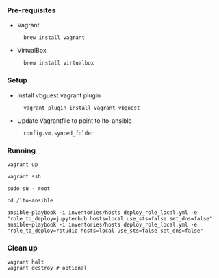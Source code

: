 ### Pre-requisites

* Vagrant

        brew install vagrant
 
* VirtualBox

        brew install virtualbox

### Setup

* Install vbguest vagrant plugin


		vagrant plugin install vagrant-vbguest


* Update Vagrantfile to point to lto-ansible 


		config.vm.synced_folder 


### Running


    vagrant up

    vagrant ssh

    sudo su - root

    cd /lto-ansible

    ansible-playbook -i inventories/hosts deploy_role_local.yml -e "role_to_deploy=jupyterhub hosts=local use_sts=false set_dns=false"
    ansible-playbook -i inventories/hosts deploy_role_local.yml -e "role_to_deploy=rstudio hosts=local use_sts=false set_dns=false"
    
    
### Clean up


    vagrant halt
    vagrant destroy # optional
